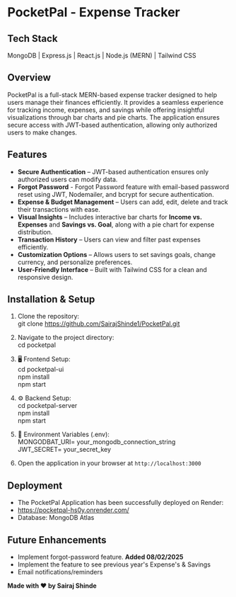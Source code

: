# PocketPal - Expense Tracker

## Tech Stack

MongoDB | Express.js | React.js | Node.js (MERN) | Tailwind CSS

## Overview

PocketPal is a full-stack MERN-based expense tracker designed to help users manage their finances efficiently. It provides a seamless experience for tracking income, expenses, and savings while offering insightful visualizations through bar charts and pie charts. The application ensures secure access with JWT-based authentication, allowing only authorized users to make changes.

## Features

- **Secure Authentication** – JWT-based authentication ensures only authorized users can modify data.
- **Forgot Password** - Forgot Password feature with email-based password reset using JWT, Nodemailer, and bcrypt for secure authentication.
- **Expense & Budget Management** – Users can add, edit, delete and track their transactions with ease.
- **Visual Insights** – Includes interactive bar charts for **Income vs. Expenses** and **Savings vs. Goal**, along with a pie chart for expense distribution.
- **Transaction History** – Users can view and filter past expenses efficiently.
- **Customization Options** – Allows users to set savings goals, change currency, and personalize preferences.
- **User-Friendly Interface** – Built with Tailwind CSS for a clean and responsive design.

## Installation & Setup

1. Clone the repository:
   <br>
   git clone https://github.com/SairajShinde1/PocketPal.git

2. Navigate to the project directory:
   <br>
   cd pocketpal

3. 🖥️ Frontend Setup:
   <br>
   cd pocketpal-ui
   <br>
   npm install
   <br>
   npm start

4. ⚙️ Backend Setup:
   <br>
   cd pocketpal-server
   <br>
   npm install
   <br>
   npm start

5. 🔑 Environment Variables (.env):
   <br>
   MONGODBAT_URI= your_mongodb_connection_string
   <br>
   JWT_SECRET= your_secret_key

6. Open the application in your browser at `http://localhost:3000`

## Deployment

- The PocketPal Application has been successfully deployed on Render:
  <br>
- https://pocketpal-hs0y.onrender.com/
  <br/>
- Database: MongoDB Atlas

## Future Enhancements

- Implement forgot-password feature. <b>Added **08/02/2025**</b>
- Implement the feature to see previous year's Expense's & Savings
- Email notifications/reminders

**Made with ❤️ by Sairaj Shinde**
